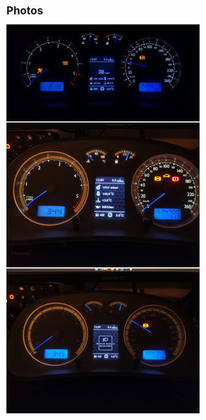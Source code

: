 # Photos
![MFA](https://github.com/emtepe35/vwMFAdisplay/blob/main/MFA_0.jpg)
![MFA](https://github.com/emtepe35/vwMFAdisplay/blob/main/MFA_2.jpg)
![MFA](https://github.com/emtepe35/vwMFAdisplay/blob/main/MFA_3.jpg)
